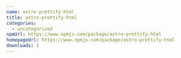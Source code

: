 ```yaml
---
name: astro-prettify-html
title: astro-prettify-html
categories:
  - uncategorized
npmUrl: https://www.npmjs.com/package/astro-prettify-html
homepageUrl: https://www.npmjs.com/package/astro-prettify-html
downloads: 1
---
```

